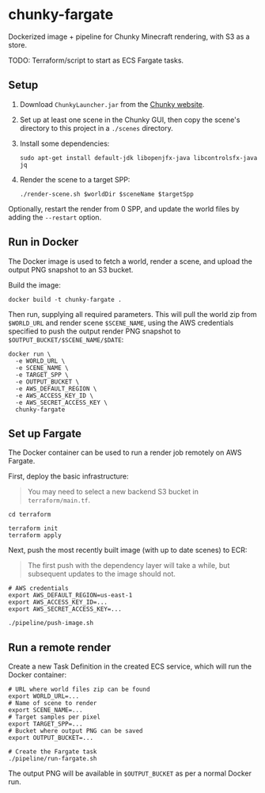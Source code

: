 # chunky-fargate

Dockerized image + pipeline for Chunky Minecraft rendering, with S3 as a store.

TODO: Terraform/script to start as ECS Fargate tasks.

## Setup

1. Download `ChunkyLauncher.jar` from the
[Chunky website](https://chunky.llbit.se/).

2. Set up at least one scene in the Chunky GUI, then copy the scene's directory
   to this project in a `./scenes` directory.

3. Install some dependencies:

    ```shell
    sudo apt-get install default-jdk libopenjfx-java libcontrolsfx-java jq
    ```

3. Render the scene to a target SPP:

    ```shell
    ./render-scene.sh $worldDir $sceneName $targetSpp
    ```

Optionally, restart the render from 0 SPP, and update the world files by adding
the `--restart` option.


## Run in Docker

The Docker image is used to fetch a world, render a scene, and upload the output
PNG snapshot to an S3 bucket.

Build the image:

```shell
docker build -t chunky-fargate .
```

Then run, supplying all required parameters. This will pull the world zip from
`$WORLD_URL` and render scene `$SCENE_NAME`, using the AWS credentials
specified to push the output render PNG snapshot to `$OUTPUT_BUCKET/$SCENE_NAME/$DATE`:

```shell
docker run \
  -e WORLD_URL \
  -e SCENE_NAME \
  -e TARGET_SPP \
  -e OUTPUT_BUCKET \
  -e AWS_DEFAULT_REGION \
  -e AWS_ACCESS_KEY_ID \
  -e AWS_SECRET_ACCESS_KEY \
  chunky-fargate
```

## Set up Fargate

The Docker container can be used to run a render job remotely on AWS Fargate.

First, deploy the basic infrastructure:

> You may need to select a new backend S3 bucket in `terraform/main.tf`.

```shell
cd terraform

terraform init
terraform apply
```

Next, push the most recently built image (with up to date scenes) to ECR:

> The first push with the dependency layer will take a while, but subsequent
> updates to the image should not.

```shell
# AWS credentials
export AWS_DEFAULT_REGION=us-east-1
export AWS_ACCESS_KEY_ID=...
export AWS_SECRET_ACCESS_KEY=...

./pipeline/push-image.sh
```

## Run a remote render

Create a new Task Definition in the created ECS service, which will run the
Docker container:

```shell
# URL where world files zip can be found
export WORLD_URL=...
# Name of scene to render
export SCENE_NAME=...
# Target samples per pixel
export TARGET_SPP=...
# Bucket where output PNG can be saved
export OUTPUT_BUCKET=...

# Create the Fargate task
./pipeline/run-fargate.sh
```

The output PNG will be available in `$OUTPUT_BUCKET` as per a normal Docker run.
